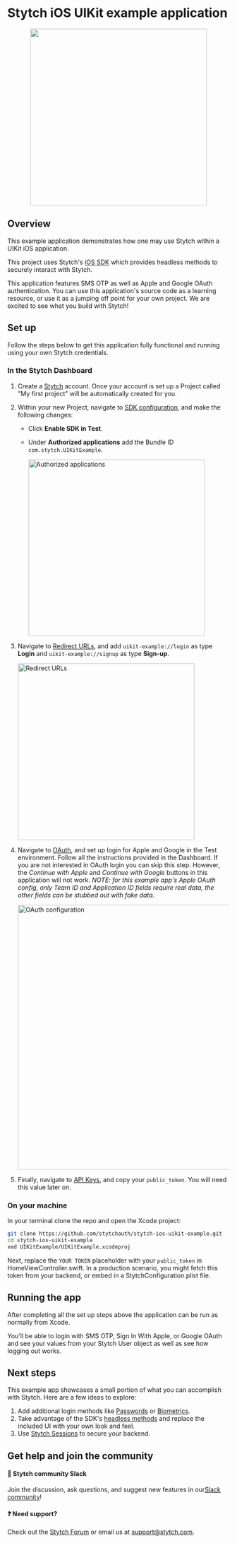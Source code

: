 # Stytch iOS UIKit example application

<p align="center">
  <img src="https://github.com/stytchauth/stytch-ios-uikit-example/assets/99769393/e73cea5c-da47-4f74-b28e-da4d550b4d8d" height="400">
</p>

## Overview

This example application demonstrates how one may use Stytch within a UIKit iOS application.

This project uses Stytch's [iOS SDK](https://stytchauth.github.io/stytch-swift/documentation/stytchcore/) which provides headless methods to securely interact with Stytch.

This application features SMS OTP as well as Apple and Google OAuth authentication. You can use this application's source code as a learning resource, or use it as a jumping off point for your own project. We are excited to see what you build with Stytch!

## Set up

Follow the steps below to get this application fully functional and running using your own Stytch credentials.

### In the Stytch Dashboard

1. Create a [Stytch](https://stytch.com/) account. Once your account is set up a Project called "My first project" will be automatically created for you.

1. Within your new Project, navigate to [SDK configuration](https://stytch.com/dashboard/sdk-configuration), and make the following changes:

   - Click **Enable SDK in Test**.
   - Under **Authorized applications** add the Bundle ID `com.stytch.UIKitExample`.
     
     <img width="400" alt="Authorized applications" src="https://user-images.githubusercontent.com/99769393/224113711-4b66b298-c92d-4ee8-a0f3-991253d73eff.jpg">

1. Navigate to [Redirect URLs](https://stytch.com/dashboard/redirect-urls), and add `uikit-example://login` as type **Login** and `uikit-example://signup` as type **Sign-up**.
   
   <img width="400" alt="Redirect URLs" src="https://user-images.githubusercontent.com/99769393/224113848-bf673aa0-5299-488f-9aff-e78fea636e2b.jpg">

1. Navigate to [OAuth](https://stytch.com/dashboard/oauth), and set up login for Apple and Google in the Test environment. Follow all the instructions provided in the Dashboard. If you are not interested in OAuth login you can skip this step. However, the _Continue with Apple_ and _Continue with Google_ buttons in this application will not work. _NOTE: for this example app's Apple OAuth config, only Team ID and Application ID fields require real data, the other fields can be stubbed out with fake data._
 
   <img width="600" alt="OAuth configuration" src="https://user-images.githubusercontent.com/99769393/224114896-2c4862d7-38b2-47b3-bff5-3d41a6abf995.jpg">
1. Finally, navigate to [API Keys](https://stytch.com/dashboard/api-keys), and copy your `public_token`. You will need this value later on.

### On your machine

In your terminal clone the repo and open the Xcode project:

```bash
git clone https://github.com/stytchauth/stytch-ios-uikit-example.git
cd stytch-ios-uikit-example
xed UIKitExample/UIKitExample.xcodeproj
```

Next, replace the `YOUR TOKEN` placeholder with your `public_token` in HomeViewController.swift. In a production scenario, you might fetch this token from your backend, or embed in a StytchConfiguration.plist file.

## Running the app

After completing all the set up steps above the application can be run as normally from Xcode.

You'll be able to login with SMS OTP, Sign In With Apple, or Google OAuth and see your values from your Stytch User object as well as see how logging out works.

## Next steps

This example app showcases a small portion of what you can accomplish with Stytch. Here are a few ideas to explore:

1. Add additional login methods like [Passwords](https://stytchauth.github.io/stytch-swift/documentation/stytchcore/stytchclient/passwords-swift.struct) or [Biometrics](https://stytchauth.github.io/stytch-swift/documentation/stytchcore/stytchclient/biometrics-swift.struct).
1. Take advantage of the SDK's [headless methods](https://stytchauth.github.io/stytch-swift/documentation/stytchcore) and replace the included UI with your own look and feel.
1. Use [Stytch Sessions](https://stytch.com/docs/sessions) to secure your backend.

## Get help and join the community

#### :speech_balloon: Stytch community Slack

Join the discussion, ask questions, and suggest new features in our ​[Slack community](https://join.slack.com/t/stytch/shared_invite/zt-nil4wo92-jApJ9Cl32cJbEd9esKkvyg)!

#### :question: Need support?

Check out the [Stytch Forum](https://forum.stytch.com/) or email us at [support@stytch.com](mailto:support@stytch.com).
